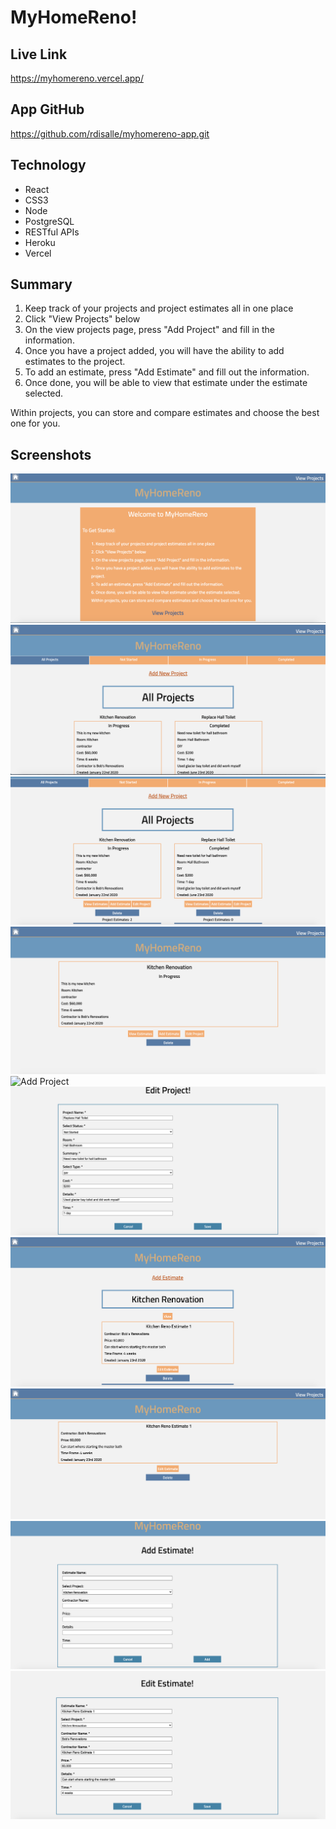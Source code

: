 # MyHomeReno!

## Live Link

https://myhomereno.vercel.app/

## App GitHub

https://github.com/rdisalle/myhomereno-app.git

## Technology
* React
* CSS3
* Node
* PostgreSQL
* RESTful APIs
* Heroku
* Vercel

## Summary

1. Keep track of your projects and project estimates all in one place
2. Click "View Projects" below
3. On the view projects page, press "Add Project" and fill in the information.
4. Once you have a project added, you will have the ability to add estimates to the project.
5. To add an estimate, press "Add Estimate" and fill out the information.
6. Once done, you will be able to view that estimate under the estimate selected.

Within projects, you can store and compare estimates and choose the best one for you.

## Screenshots
![Landing Page](/Images/landing_page.png)
![View Projects Page](/Images/view_projects.png)
![View Projects Page](/Images/view_projects_2.png)
![View Project](/Images/view_project.png)
![Add Project](/Images/add_project_.png)
![Edit Project](/Images/edit_project.png)
![View Estimates](/Images/view_estimates.png)
![View Estimate](/Images/view_estimate.png)
![Add Estimate](/Images/add_estimate.png)
![Edit Estimate](/Images/edit_estimate.png)
